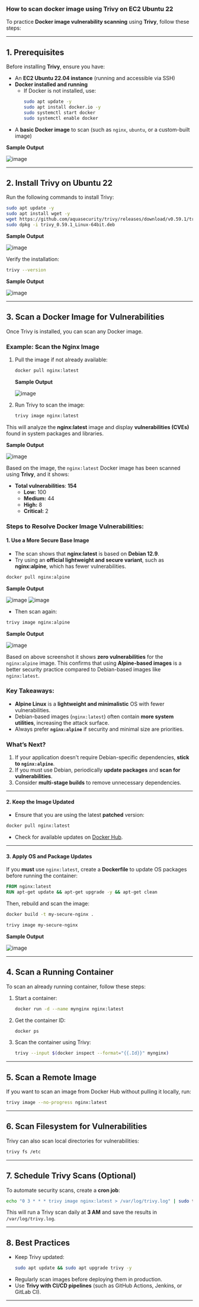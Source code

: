 ### **How to scan docker image using Trivy on EC2 Ubuntu 22**  

To practice **Docker image vulnerability scanning** using **Trivy**, follow these steps:  

---

## **1. Prerequisites**  
Before installing **Trivy**, ensure you have:  

- An **EC2 Ubuntu 22.04 instance** (running and accessible via SSH)  
- **Docker installed and running**  
  - If Docker is not installed, use:  
    ```bash
    sudo apt update -y
    sudo apt install docker.io -y
    sudo systemctl start docker
    sudo systemctl enable docker
    ```
- A **basic Docker image** to scan (such as `nginx`, `ubuntu`, or a custom-built image)

**Sample Output**

![image](https://github.com/user-attachments/assets/4db5f1e2-b341-439f-9ed6-b1eb02fbc8bf)

---

## **2. Install Trivy on Ubuntu 22**  
Run the following commands to install Trivy:  

```bash
sudo apt update -y
sudo apt install wget -y
wget https://github.com/aquasecurity/trivy/releases/download/v0.59.1/trivy_0.59.1_Linux-64bit.deb
sudo dpkg -i trivy_0.59.1_Linux-64bit.deb
```
**Sample Output**

![image](https://github.com/user-attachments/assets/6c90fae0-aec7-4237-a80d-e46bd112694c)

Verify the installation:  
```bash
trivy --version
```
**Sample Output**

![image](https://github.com/user-attachments/assets/44219928-d517-43a3-9b84-a50cacb9d33f)

---

## **3. Scan a Docker Image for Vulnerabilities**  
Once Trivy is installed, you can scan any Docker image.

### **Example: Scan the Nginx Image**
1. Pull the image if not already available:  
   ```bash
   docker pull nginx:latest
   ```
   **Sample Output**

   ![image](https://github.com/user-attachments/assets/0fd17448-560e-4360-b64b-74293c9b6b95)

2. Run Trivy to scan the image:  
   ```bash
   trivy image nginx:latest
   ```
   
This will analyze the **nginx:latest** image and display **vulnerabilities (CVEs)** found in system packages and libraries.

**Sample Output**

![image](https://github.com/user-attachments/assets/9fd86256-158e-415f-8726-83bf9cf30e3b)

Based on the image, the `nginx:latest` Docker image has been scanned using **Trivy**, and it shows:  
- **Total vulnerabilities**: **154**  
  - **Low:** 100  
  - **Medium:** 44  
  - **High:** 8  
  - **Critical:** 2  

### **Steps to Resolve Docker Image Vulnerabilities:**

#### **1. Use a More Secure Base Image**  
- The scan shows that **nginx:latest** is based on **Debian 12.9**.  
- Try using an **official lightweight and secure variant**, such as **nginx:alpine**, which has fewer vulnerabilities.

```bash
docker pull nginx:alpine
```
**Sample Output**

![image](https://github.com/user-attachments/assets/2bdf34dd-d925-4850-b8a0-798ac1b100d9)
![image](https://github.com/user-attachments/assets/a7b07912-a1eb-43ad-ba2c-7869e550e61e)

- Then scan again:
```bash
trivy image nginx:alpine
```
**Sample Output**

![image](https://github.com/user-attachments/assets/170d1979-9d07-43c2-957b-698fd4b7e9bf)

Based on above screenshot it shows **zero vulnerabilities** for the `nginx:alpine` image. This confirms that using **Alpine-based images** is a better security practice compared to Debian-based images like `nginx:latest`.  

### **Key Takeaways:**  
- **Alpine Linux** is a **lightweight and minimalistic** OS with fewer vulnerabilities.  
- Debian-based images (`nginx:latest`) often contain **more system utilities**, increasing the attack surface.  
- Always prefer **`nginx:alpine`** if security and minimal size are priorities.  

### **What’s Next?**  
1. If your application doesn't require Debian-specific dependencies, **stick to `nginx:alpine`**.  
2. If you must use Debian, periodically **update packages** and **scan for vulnerabilities**.  
3. Consider **multi-stage builds** to remove unnecessary dependencies.  

---

#### **2. Keep the Image Updated**  
- Ensure that you are using the latest **patched** version:
```bash
docker pull nginx:latest
```
- Check for available updates on [Docker Hub](https://hub.docker.com/_/nginx).

---

#### **3. Apply OS and Package Updates**  
If you **must** use `nginx:latest`, create a **Dockerfile** to update OS packages before running the container:

```dockerfile
FROM nginx:latest
RUN apt-get update && apt-get upgrade -y && apt-get clean
```
Then, rebuild and scan the image:
```bash
docker build -t my-secure-nginx .
```
```bash
trivy image my-secure-nginx
```
**Sample Output**

![image](https://github.com/user-attachments/assets/fea8fac0-e38f-4c79-8e78-48cca9d9b4a3)

---

## **4. Scan a Running Container**  
To scan an already running container, follow these steps:

1. Start a container:  
   ```bash
   docker run -d --name mynginx nginx:latest
   ```
2. Get the container ID:  
   ```bash
   docker ps
   ```
3. Scan the container using Trivy:  
   ```bash
   trivy --input $(docker inspect --format="{{.Id}}" mynginx)
   ```

---

## **5. Scan a Remote Image**  
If you want to scan an image from Docker Hub without pulling it locally, run:  
```bash
trivy image --no-progress nginx:latest
```

---

## **6. Scan Filesystem for Vulnerabilities**  
Trivy can also scan local directories for vulnerabilities:  
```bash
trivy fs /etc
```

---

## **7. Schedule Trivy Scans (Optional)**  
To automate security scans, create a **cron job**:  
```bash
echo "0 3 * * * trivy image nginx:latest > /var/log/trivy.log" | sudo tee -a /etc/crontab
```
This will run a Trivy scan daily at **3 AM** and save the results in `/var/log/trivy.log`.

---

## **8. Best Practices**  
- Keep Trivy updated:  
  ```bash
  sudo apt update && sudo apt upgrade trivy -y
  ```
- Regularly scan images before deploying them in production.  
- Use **Trivy with CI/CD pipelines** (such as GitHub Actions, Jenkins, or GitLab CI).  

---
